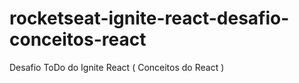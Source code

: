 # rocketseat-ignite-react-desafio-conceitos-react
Desafio ToDo do Ignite React ( Conceitos do React )
